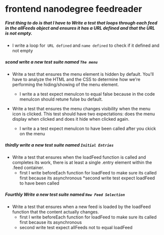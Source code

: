 
# frontend nanodegree feedreader

#####  __First__ thing to do is that I have to Write a test that loops through each feed in the allFeeds object and ensures it has a URL defined and that the URL is not empty. 
* I write a loop for` URL defined` and `name defined` to check if it defined and not empty 

#####  __scond__ write a new test suite named `The menu`
* Write a test that ensures the menu element is hidden by default. You'll have to analyze the HTML and the CSS to determine how we're performing the hiding/showing of the menu element.
  * I write a a test expect menuIcon to equal false because in the code menuIcon    should retune fulse bu default.

* Write a test that ensures the menu changes visibility when the menu icon is clicked. This test should have two expectations: does the menu display when clicked and does it hide when clicked again.
    * I write a a test expect menuIcon to have been called after you ckick on the menu 

##### __thirdly__ write a new test suite named `Initial Entries`
* Write a test that ensures when the loadFeed function is called and completes its work, there is at least a single .entry element within the .feed container.
    * first I write beforeEach function for loadFeed to make sure its called first because its asynchronous
    *second write test expect loadFeed to have been called

##### __Fourthly__ Write a new test suite named `New Feed Selection`
* Write a test that ensures when a new feed is loaded by the loadFeed function that the content actually changes.
  * first I write beforeEach function for loadFeed to make sure its called first because its asynchronous
  * second write test expect allFeeds not to equal loadFeed
